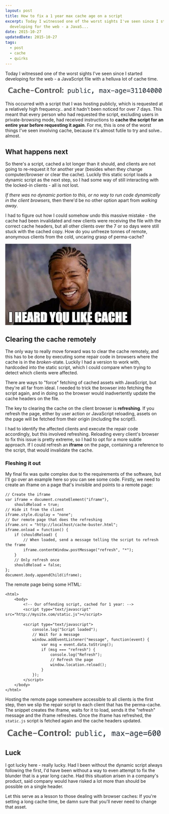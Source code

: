 ```yaml
---
layout: post
title: How to fix a 1 year max cache age on a script
excerpt: Today I witnessed one of the worst sights I've seen since I started
  developing for the web - a JavaS...
date: 2015-10-27
updatedDate: 2015-10-27
tags:
  - post
  - cache
  - quirks
---
```


Today I witnessed one of the worst sights I've seen since I started developing for the web - a JavaScript file with a helluva lot of cache time.

![1 year cache](cache-control.png)

This occurred with a script that I was hosting publicly, which is requested at a relatively high frequency.. and it hadn't been noticed for over 7 days. This meant that every person who had requested the script, excluding users in private-browsing mode, had received instructions to **cache the script for an entire year before requesting it again**. For me, this is one of the worst things I've seen involving cache, because it's almost futile to try and solve.. almost.

## What happens next

So there's a script, cached a lot longer than it should, and clients are not going to re-request it for another year (besides when they change computer/browser or clear the cache). Luckily this static script loads a dynamic script as the next step, so I had some way of still interacting with the locked-in clients - all is not lost.

_If there was no dynamic portion to this, or no way to run code dynamically in the client browsers,_ then there'd be no other option apart from *walking away*.

I had to figure out how I could somehow undo this massive mistake - the cache had been invalidated and new clients were receiving the file with the correct cache headers, but all other clients over the 7 or so days were still stuck with the cached copy. How do you unfreeze tonnes of remote, anonymous clients from the cold, uncaring grasp of perma-cache?

![I heard you like cache](heard-you-like-cache.jpg)

## Clearing the cache remotely

The only way to really move forward was to clear the cache remotely, and this has to be done by executing some repair code in browsers where the cache is in the _broken_-state. Luckily I had a version to work with, hardcoded into the static script, which I could compare when trying to detect which clients were affected.

There are ways to "force" fetching of cached assets with JavaScript, but they're all far from ideal. I needed to trick the browser into fetching the script again, and in doing so the browser would inadvertently update the cache headers on the file.

The key to clearing the cache on the client browser is **refreshing**. If you refresh the page, either by user action or JavaScript reloading, assets on the page will be fetched from their origin (including the script!).

I had to identify the affected clients and execute the repair code accordingly, but this involved refreshing. Reloading every client's browser to fix this issue is pretty extreme, so I had to opt for a more subtle approach. If I could refresh an **iframe** on the page, containing a reference to the script, that would invalidate the cache.

### Fleshing it out

My final fix was quite complex due to the requirements of the software, but I'll go over an example here so you can see some code. Firstly, we need to create an iframe on a page that's invisible and points to a remote page:

```
// Create the iframe
var iframe = document.createElement("iframe"),
    shouldReload = true;
// Hide it from the client
iframe.style.display = "none";
// Our remote page that does the refreshing
iframe.src = "http://localhost/cache-buster.html";
iframe.onload = function() {
    if (shouldReload) {
        // When loaded, send a message telling the script to refresh the frame
        iframe.contentWindow.postMessage("refresh", "*");
    }
    // Only refresh once
    shouldReload = false;
};
document.body.appendChild(iframe);
```

The remote page being some HTML:
```
<html>
	<body>
		<!-- Our offending script, cached for 1 year: -->
		<script type="text/javascript" src="http://mysite.com/static.js"></script>

		<script type="text/javascript">
			console.log("Script loaded");
			// Wait for a message
			window.addEventListener("message", function(event) {
				var msg = event.data.toString();
				if (msg === "refresh") {
					console.log("Refresh");
					// Refresh the page
					window.location.reload();
				}
			});
		</script>
	</body>
</html>
```

Hosting the remote page somewhere accessible to all clients is the first step, then we slip the repair script to each client that has the perma-cache. The snippet creates the iframe, waits for it to load, sends it the "refresh" message and the iframe refreshes. Once the iframe has refreshed, the `static.js` script is fetched again and the cache headers updated.

![10 minute cache](cache-control-600.png)

## Luck

I got lucky here - really lucky. Had I been without the dynamic script always following the first, I'd have been without a way to even attempt to fix the blunder that is a year long cache. Had this situation arisen in a company's product, said company would have risked a lot more than should be possible on a single header.

Let this serve as a lesson to those dealing with browser caches: If you're setting a long cache time, be damn sure that you'll never need to change that asset.
